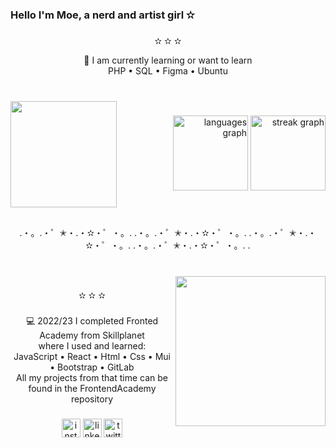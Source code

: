 <h3 align="left">Hello I'm Moe, a nerd and artist girl ✫</h3>

###
<p align="center">✫ ✫ ✫</p>
<p align="center">💼 I am currently learning or want to learn<br>PHP • SQL • Figma • Ubuntu</p>

###

<br clear="both">

<img align="left" height="170" src="https://i.pinimg.com/originals/2d/22/af/2d22af06e9302b260903760ef9ebf251.gif"  />

###

<div align="right">
  <img src="https://github-readme-stats.vercel.app/api/top-langs?username=H0N3YY&locale=en&hide_title=false&layout=compact&card_width=320&langs_count=5&theme=aura&hide_border=true&order=2&custom_title=%E2%80%A2%20%E1%B4%8D%E1%B4%8F%EA%9C%B1%E1%B4%9B%20%E1%B4%9C%EA%9C%B1%E1%B4%87%E1%B4%85%20%CA%9F%E1%B4%80%C9%B4%C9%A2%E1%B4%9C%E1%B4%80%C9%A2%E1%B4%87%EA%9C%B1%20%E2%80%A2" height="120" alt="languages graph"  />
  <img src="https://streak-stats.demolab.com?user=H0N3YY&locale=en&mode=daily&theme=aura&hide_border=true&border_radius=5&order=3" height="120" alt="streak graph"  />
</div>

###

<br clear="both">

<p align="center">.・。.・゜✭・.・✫・゜・。. .・。.・゜✭・.・✫・゜・。. .・。.・゜✭・.・✫・゜・。. .・。.・゜✭・.・✫・゜・。. .</p>

###

<br clear="both">

<img align="right" height="240" src="https://images-wixmp-ed30a86b8c4ca887773594c2.wixmp.com/f/29f0aa6c-8f67-4970-81f8-dda808fe07d5/dfxs83u-ed9e20a2-f845-49a9-90de-937acab2fbb8.gif?token=eyJ0eXAiOiJKV1QiLCJhbGciOiJIUzI1NiJ9.eyJzdWIiOiJ1cm46YXBwOjdlMGQxODg5ODIyNjQzNzNhNWYwZDQxNWVhMGQyNmUwIiwiaXNzIjoidXJuOmFwcDo3ZTBkMTg4OTgyMjY0MzczYTVmMGQ0MTVlYTBkMjZlMCIsIm9iaiI6W1t7InBhdGgiOiJcL2ZcLzI5ZjBhYTZjLThmNjctNDk3MC04MWY4LWRkYTgwOGZlMDdkNVwvZGZ4czgzdS1lZDllMjBhMi1mODQ1LTQ5YTktOTBkZS05MzdhY2FiMmZiYjguZ2lmIn1dXSwiYXVkIjpbInVybjpzZXJ2aWNlOmZpbGUuZG93bmxvYWQiXX0.Zoeh5ZH6vsCemWnzeQcV6w4KVtkZxe3lgihTOvbFSlo"  />

###

<p align="center">✫ ✫ ✫</p>

###

<p align="center">💻 2022/23 I completed Fronted Academy from Skillplanet <br>where I used and learned:<br>JavaScript • React • Html • Css • Mui • Bootstrap • GitLab<br>All my projects from that time can be found in the FrontendAcademy repository</p>

###

<div align="center">
  <img src="https://img.shields.io/static/v1?message=Instagram&logo=instagram&label=&color=E4405F&logoColor=white&labelColor=&style=for-the-badge" height="30" alt="instagram logo"  />
  <img src="https://img.shields.io/static/v1?message=LinkedIn&logo=linkedin&label=&color=0077B5&logoColor=white&labelColor=&style=for-the-badge" height="30" alt="linkedin logo"  />
  <img src="https://img.shields.io/static/v1?message=Twitter&logo=twitter&label=&color=1DA1F2&logoColor=white&labelColor=&style=for-the-badge" height="30" alt="twitter logo"  />
</div>

###
